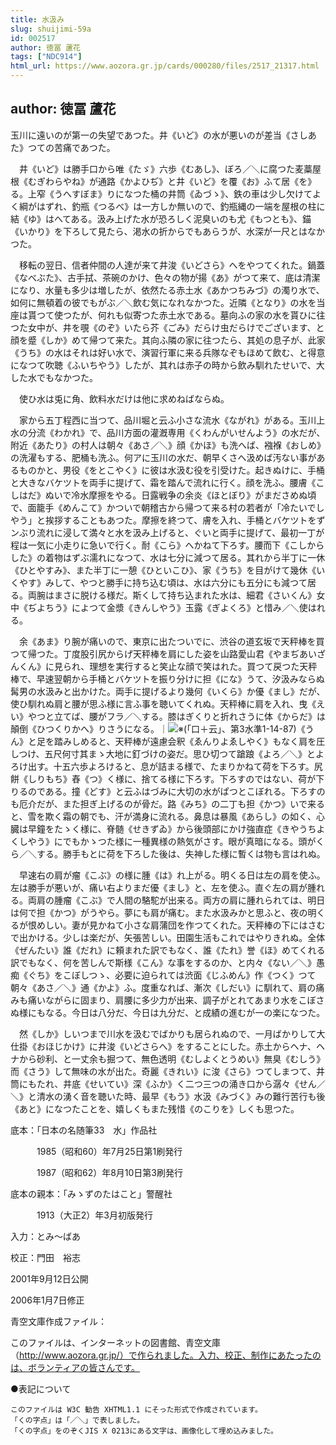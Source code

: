 ```yaml
---
title: 水汲み
slug: shuijimi-59a
id: 002517
author: 徳冨 蘆花
tags: ["NDC914"]
html_url: https://www.aozora.gr.jp/cards/000280/files/2517_21317.html
---
```


## author: 徳冨 蘆花

玉川に遠いのが第一の失望であつた。井《いど》の水が悪いのが差当《さしあた》つての苦痛であつた。

　井《いど》は勝手口から唯《たゞ》六歩《むあし》、ぼろ／＼に腐つた麦藁屋根《むぎわらやね》が通路《かよひぢ》と井《いど》を覆《お》ふて居《を》る。上窄《うへすぼま》りになつた桶の井筒《ゐづゝ》、鉄の車は少し欠けてよく綱がはずれ、釣瓶《つるべ》は一方しか無いので、釣瓶縄の一端を屋根の柱に結《ゆ》はへてある。汲み上げた水が恐ろしく泥臭いのも尤《もつとも》、錨《いかり》を下ろして見たら、渇水の折からでもあらうが、水深が一尺とはなかつた。

　移転の翌日、信者仲間の人達が来て井浚《いどさら》へをやつてくれた。鍋蓋《なべぶた》、古手拭、茶碗のかけ、色々の物が揚《あ》がつて来て、底は清潔になり、水量も多少は増したが、依然たる赤土水《あかつちみづ》の濁り水で、如何に無頓着の彼でもがぶ／＼飲む気になれなかつた。近隣《となり》の水を当座は貰つて使つたが、何れも似寄つた赤土水である。墓向ふの家の水を貰ひに往つた女中が、井を覗《のぞ》いたら芥《ごみ》だらけ虫だらけでございます、と顔を蹙《しか》めて帰つて来た。其向ふ隣の家に往つたら、其処の息子が、此家《うち》の水はそれは好い水で、演習行軍に来る兵隊なぞもほめて飲む、と得意になつて吹聴《ふいちやう》したが、其れは赤子の時から飲み馴れたせいで、大した水でもなかつた。

　使ひ水は兎に角、飲料水だけは他に求めねばならぬ。

　家から五丁程西に当つて、品川堀と云ふ小さな流水《ながれ》がある。玉川上水の分流《わかれ》で、品川方面の灌漑専用《くわんがいせんよう》の水だが、附近《あたり》の村人は朝々《あさ／＼》顔《かほ》も洗へば、襁褓《おしめ》の洗濯もする、肥桶も洗ふ。何アに玉川の水だ、朝早くさへ汲めば汚ない事があるものかと、男役《をとこやく》に彼は水汲む役を引受けた。起きぬけに、手桶と大きなバケツトを両手に提げて、霜を踏んで流れに行く。顔を洗ふ。腰膚《こしはだ》ぬいで冷水摩擦をやる。日露戦争の余炎《ほとぼり》がまださめぬ頃で、面籠手《めんこて》かついで朝稽古から帰つて来る村の若者が「冷たいでしやう」と挨拶することもあつた。摩擦を終つて、膚を入れ、手桶とバケツトをずンぶり流れに浸して満々と水を汲み上げると、ぐいと両手に提げて、最初一丁が程は一気に小走りに急いで行く。耐《こら》へかねて下ろす。腰而下《こしからした》の着物はずぶ濡れになつて、水は七分に減つて居る。其れから半丁に一休《ひとやすみ》、また半丁に一憩《ひといこひ》、家《うち》を目がけて幾休《いくやす》みして、やつと勝手に持ち込む頃は、水は六分にも五分にも減つて居る。両腕はまさに脱ける様だ。斯くして持ち込まれた水は、細君《さいくん》女中《ぢよちう》によつて金漿《きんしやう》玉露《ぎよくろ》と惜み／＼使はれる。

　余《あま》り腕が痛いので、東京に出たついでに、渋谷の道玄坂で天秤棒を買つて帰つた。丁度股引尻からげ天秤棒を肩にした姿を山路愛山君《やまぢあいざんくん》に見られ、理想を実行すると笑止な顔で笑はれた。買つて戻つた天秤棒で、早速翌朝から手桶とバケツトを振り分けに担《にな》うて、汐汲みならぬ髯男の水汲みと出かけた。両手に提げるより幾何《いくら》か優《まし》だが、使ひ馴れぬ肩と腰が思ふ様に言ふ事を聴いてくれぬ。天秤棒に肩を入れ、曳《えい》やつと立てば、腰がフラ／＼する。膝はぎくりと折れさうに体《からだ》は顛倒《ひつくりかへ》りさうになる。｜![※(「口＋云」、第3水準1-14-87)](https://www.aozora.gr.jp/cards/000280/files/../../../gaiji/1-14/1-14-87.png)《うん》と足を踏みしめると、天秤棒が遠慮会釈《ゑんりよゑしやく》もなく肩を圧しつけ、五尺何寸其まゝ大地に釘づけの姿だ。思ひ切つて蹌踉《よろ／＼》とよろけ出す。十五六歩よろけると、息が詰まる様で、たまりかねて荷を下ろす。尻餅《しりもち》舂《つ》く様に、捨てる様に下ろす。下ろすのではない、荷が下りるのである。撞《どす》と云ふはづみに大切の水がぱつとこぼれる。下ろすのも厄介だが、また担ぎ上げるのが骨だ。路《みち》の二丁も担《かつ》いで来ると、雪を欺く霜の朝でも、汗が満身に流れる。鼻息は暴風《あらし》の如く、心臓は早鐘をたゝく様に、脊髄《せきずゐ》から後頭部にかけ強直症《きやうちよくしやう》にでもかゝつた様に一種異様の熱気がさす。眼が真暗になる。頭がくら／＼する。勝手もとに荷を下ろした後は、失神した様に暫くは物も言はれぬ。

　早速右の肩が瘤《こぶ》の様に腫《は》れ上がる。明くる日は左の肩を使ふ。左は勝手が悪いが、痛い右よりまだ優《まし》と、左を使ふ。直ぐ左の肩が腫れる。両肩の腫瘤《こぶ》で人間の駱駝が出来る。両方の肩に腫れられては、明日は何で担《かつ》がうやら。夢にも肩が痛む。また水汲みかと思ふと、夜の明くるが恨めしい。妻が見かねて小さな肩蒲団を作つてくれた。天秤棒の下にはさむで出かける。少しは楽だが、矢張苦しい。田園生活もこれではやりきれぬ。全体《ぜんたい》誰《だれ》に頼まれた訳でもなく、誰《たれ》誉《ほ》めてくれる訳でもなく、何を苦しんで斯様《こん》な事をするのか、と内々《ない／＼》愚痴《ぐち》をこぼしつゝ、必要に迫られては渋面《じふめん》作《つく》つて朝々《あさ／＼》通《かよ》ふ。度重なれば、漸次《しだい》に馴れて、肩の痛みも痛いながらに固まり、肩腰に多少力が出来、調子がとれてあまり水をこぼさぬ様にもなる。今日は八分だ、今日は九分だ、と成績の進むが一の楽になつた。

　然《しか》しいつまで川水を汲むでばかりも居られぬので、一月ばかりして大仕掛《おほじかけ》に井浚《いどさらへ》をすることにした。赤土からヘナ、ヘナから砂利、と一丈余も掘つて、無色透明《むしよくとうめい》無臭《むしう》而《さう》して無味の水が出た。奇麗《きれい》に浚《さら》つてしまつて、井筒にもたれ、井底《せいてい》深《ふか》く二つ三つの涌き口から潺々《せん／＼》と清水の湧く音を聴いた時、最早《もう》水汲《みづく》みの難行苦行も後《あと》になつたことを、嬉しくもまた残惜《のこりを》しくも思つた。













底本：「日本の名随筆33　水」作品社


　　　1985（昭和60）年7月25日第1刷発行

　　　1987（昭和62）年8月10日第3刷発行

底本の親本：「みゝずのたはこと」警醒社

　　　1913（大正2）年3月初版発行

入力：とみ～ばあ

校正：門田　裕志

2001年9月12日公開

2006年1月7日修正

青空文庫作成ファイル：

このファイルは、インターネットの図書館、青空文庫（http://www.aozora.gr.jp/）で作られました。入力、校正、制作にあたったのは、ボランティアの皆さんです。









●表記について


	このファイルは W3C 勧告 XHTML1.1 にそった形式で作成されています。
	「くの字点」は「／＼」で表しました。
	「くの字点」をのぞくJIS X 0213にある文字は、画像化して埋め込みました。